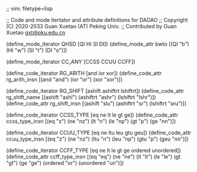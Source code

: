 ;; vim: filetype=lisp

;; Code and mode itertator and attribute definitions for DADAO
;; Copyright (C) 2020-2033 Guan Xuetao (AT) Peking Univ.
;; Contributed by Guan Xuetao <gxt@pku.edu.cn>

(define_mode_iterator	QHSD	[QI HI SI DI])
(define_mode_attr	bwto	[(QI "b") (HI "w") (SI "t") (DI "o")])

(define_mode_iterator	CC_ANY	[CCSS CCUU CCFF])

(define_code_iterator RG_ARITH [and ior xor])
(define_code_attr rg_arith_insn [(and "and") (ior "or") (xor "xor")])

(define_code_iterator RG_SHIFT [ashift ashiftrt lshiftrt])
(define_code_attr rg_shift_name [(ashift "ashl") (ashiftrt "ashr") (lshiftrt "lshr")])
(define_code_attr rg_shift_insn [(ashift "slu")  (ashiftrt "sr")   (lshiftrt "sru")])

(define_code_iterator CCSS_TYPE [eq ne lt le gt ge])
(define_code_attr ccss_type_insn [(eq "z") (ne "nz") (lt "n") (le "np") (gt "p") (ge "nn")])

(define_code_iterator CCUU_TYPE [eq ne ltu leu gtu geu])
(define_code_attr ccuu_type_insn [(eq "z") (ne "nz") (ltu "n") (leu "np") (gtu "p") (geu "nn")])

(define_code_iterator	CCFF_TYPE	[eq ne lt le gt ge ordered unordered])
(define_code_attr	ccff_type_insn	[(eq "eq") (ne "ne") (lt "lt") (le "le") (gt "gt") (ge "ge") (ordered "or") (unordered "un")])
